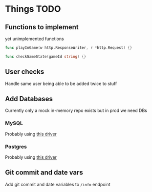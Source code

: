 # Things TODO

## Functions to implement
yet unimplemented functions
```go
func playInGame(w http.ResponseWriter, r *http.Request) {}

func checkGameState(gameId string) {}
```

## User checks
Handle same user being able to be added twice to stuff

## Add Databases
Currently only a mock in-memory repo exists but in prod we need DBs

### MySQL
Probably using [this driver](https://github.com/go-sql-driver/mysql)

### Postgres
Probably using [this driver](https://github.com/jackc/pgx)

## Git commit and date vars
Add git commit and date variables to `/info` endpoint

